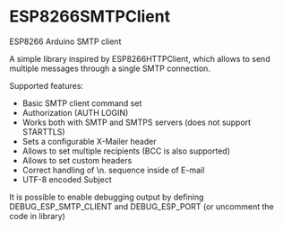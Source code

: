 # ESP8266SMTPClient
ESP8266 Arduino SMTP client

A simple library inspired by ESP8266HTTPClient, which allows to send multiple messages through a single SMTP connection.

Supported features:
* Basic SMTP client command set
* Authorization (AUTH LOGIN)
* Works both with SMTP and SMTPS servers (does not support STARTTLS)
* Sets a configurable X-Mailer header
* Allows to set multiple recipients (BCC is also supported)
* Allows to set custom headers
* Correct handling of \n. sequence inside of E-mail
* UTF-8 encoded Subject

It is possible to enable debugging output by defining  DEBUG_ESP_SMTP_CLIENT and DEBUG_ESP_PORT (or uncomment the code in library)
